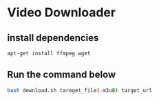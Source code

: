 # Video Downloader

## install dependencies
```bash
apt-get install ffmpeg wget
```
## Run the command below

```bash
bash download.sh tareget_file(.m3u8) target_url
```